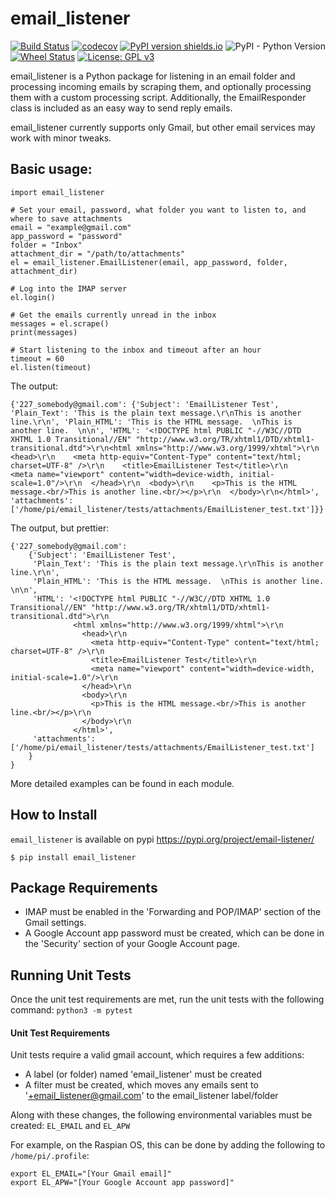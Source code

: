 # email_listener

[![Build Status](https://travis-ci.com/njdreikosen/email_listener.svg?branch=master)](https://travis-ci.com/njdreikosen/email_listener)
[![codecov](https://codecov.io/gh/njdreikosen/email_listener/branch/master/graph/badge.svg)](https://codecov.io/gh/njdreikosen/email_listener)
[![PyPI version shields.io](https://img.shields.io/pypi/v/ansicolortags.svg)](https://pypi.python.org/pypi/ansicolortags/)
![PyPI - Python Version](https://img.shields.io/pypi/pyversions/email-listener)
[![Wheel Status](https://pypip.in/wheel/email-listener/badge.svg)](https://pypi.python.org/pypi/email-listener/)
[![License: GPL v3](https://img.shields.io/badge/License-GPLv3-blue.svg)](https://www.gnu.org/licenses/gpl-3.0)

email_listener is a Python package for listening in an email folder and processing incoming emails by scraping them, and optionally processing them with a custom processing script. Additionally, the EmailResponder class is included as an easy way to send reply emails.

email_listener currently supports only Gmail, but other email services may work with minor tweaks.


## Basic usage:

```
import email_listener

# Set your email, password, what folder you want to listen to, and where to save attachments
email = "example@gmail.com"
app_password = "password"
folder = "Inbox"
attachment_dir = "/path/to/attachments"
el = email_listener.EmailListener(email, app_password, folder, attachment_dir)

# Log into the IMAP server
el.login()

# Get the emails currently unread in the inbox
messages = el.scrape()
print(messages)

# Start listening to the inbox and timeout after an hour
timeout = 60
el.listen(timeout)
```

The output:
```
{'227_somebody@gmail.com': {'Subject': 'EmailListener Test', 'Plain_Text': 'This is the plain text message.\r\nThis is another line.\r\n', 'Plain_HTML': 'This is the HTML message.  \nThis is another line.  \n\n', 'HTML': '<!DOCTYPE html PUBLIC "-//W3C//DTD XHTML 1.0 Transitional//EN" "http://www.w3.org/TR/xhtml1/DTD/xhtml1-transitional.dtd">\r\n<html xmlns="http://www.w3.org/1999/xhtml">\r\n  <head>\r\n    <meta http-equiv="Content-Type" content="text/html; charset=UTF-8" />\r\n    <title>EmailListener Test</title>\r\n    <meta name="viewport" content="width=device-width, initial-scale=1.0"/>\r\n  </head>\r\n  <body>\r\n    <p>This is the HTML message.<br/>This is another line.<br/></p>\r\n  </body>\r\n</html>', 'attachments': ['/home/pi/email_listener/tests/attachments/EmailListener_test.txt']}}
```

The output, but prettier:
```
{'227_somebody@gmail.com':
    {'Subject': 'EmailListener Test',
     'Plain_Text': 'This is the plain text message.\r\nThis is another line.\r\n',
     'Plain_HTML': 'This is the HTML message.  \nThis is another line.  \n\n',
     'HTML': '<!DOCTYPE html PUBLIC "-//W3C//DTD XHTML 1.0 Transitional//EN" "http://www.w3.org/TR/xhtml1/DTD/xhtml1-transitional.dtd">\r\n
              <html xmlns="http://www.w3.org/1999/xhtml">\r\n
                <head>\r\n
                  <meta http-equiv="Content-Type" content="text/html; charset=UTF-8" />\r\n
                  <title>EmailListener Test</title>\r\n
                  <meta name="viewport" content="width=device-width, initial-scale=1.0"/>\r\n
                </head>\r\n
                <body>\r\n
                  <p>This is the HTML message.<br/>This is another line.<br/></p>\r\n
                </body>\r\n
              </html>',
     'attachments': ['/home/pi/email_listener/tests/attachments/EmailListener_test.txt']
    }
}
```

More detailed examples can be found in each module.


## How to Install

`email_listener` is available on pypi
https://pypi.org/project/email-listener/

```
$ pip install email_listener
```


## Package Requirements
- IMAP must be enabled in the 'Forwarding and POP/IMAP' section of the Gmail settings.
- A Google Account app password must be created, which can be done in the 'Security' section of your Google Account page.


## Running Unit Tests

Once the unit test requirements are met, run the unit tests with the following command:
`python3 -m pytest`

#### Unit Test Requirements
Unit tests require a valid gmail account, which requires a few additions:
- A label (or folder) named 'email_listener' must be created
- A filter must be created, which moves any emails sent to '<Your email>+email_listener@gmail.com' to the email_listener label/folder

Along with these changes, the following environmental variables must be created:
`EL_EMAIL` and `EL_APW`

For example, on the Raspian OS, this can be done by adding the following to `/home/pi/.profile`:
```
export EL_EMAIL="[Your Gmail email]"
export EL_APW="[Your Google Account app password]"
```

